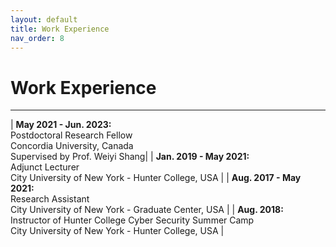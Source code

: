 ```yaml
---
layout: default
title: Work Experience
nav_order: 8
---
```



# Work Experience

----

| **May 2021 - Jun. 2023:**<br>Postdoctoral Research Fellow <br> Concordia University, Canada<br> Supervised by Prof. Weiyi Shang| 
| **Jan. 2019 - May 2021:**<br>Adjunct Lecturer<br> City University of New York - Hunter College, USA | 
| **Aug. 2017 - May 2021:**<br>Research Assistant<br> City University of New York - Graduate Center, USA | 
| **Aug. 2018:**<br>Instructor of Hunter College Cyber Security Summer Camp<br> City University of New York - Hunter College, USA | 
